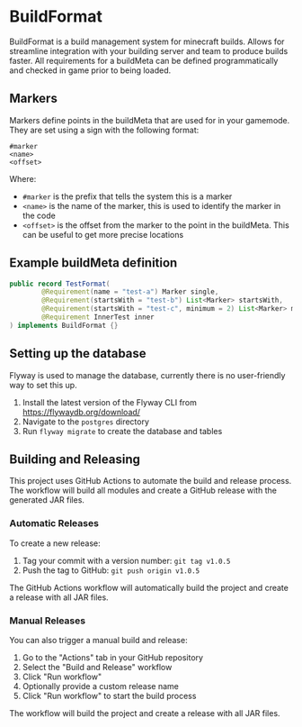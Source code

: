 # BuildFormat
BuildFormat is a build management system for minecraft builds. Allows for streamline integration with your building
server and team to produce builds faster. All requirements for a buildMeta can be defined programmatically and checked
in game prior to being loaded.

## Markers
Markers define points in the buildMeta that are used for in your gamemode. They are set using a sign with the following format:
```
#marker
<name>
<offset>
```
Where:
- `#marker` is the prefix that tells the system this is a marker
- `<name>` is the name of the marker, this is used to identify the marker in the code
- `<offset>` is the offset from the marker to the point in the buildMeta. This can be useful to get more precise locations


## Example buildMeta definition
```java
public record TestFormat(
        @Requirement(name = "test-a") Marker single,
        @Requirement(startsWith = "test-b") List<Marker> startsWith,
        @Requirement(startsWith = "test-c", minimum = 2) List<Marker> minimum,
        @Requirement InnerTest inner
) implements BuildFormat {}
```

## Setting up the database
Flyway is used to manage the database, currently there is no user-friendly way to set this up.

1. Install the latest version of the Flyway CLI from https://flywaydb.org/download/
2. Navigate to the `postgres` directory
3. Run `flyway migrate` to create the database and tables

## Building and Releasing

This project uses GitHub Actions to automate the build and release process. The workflow will build all modules and create a GitHub release with the generated JAR files.

### Automatic Releases

To create a new release:

1. Tag your commit with a version number: `git tag v1.0.5`
2. Push the tag to GitHub: `git push origin v1.0.5`

The GitHub Actions workflow will automatically build the project and create a release with all JAR files.

### Manual Releases

You can also trigger a manual build and release:

1. Go to the "Actions" tab in your GitHub repository
2. Select the "Build and Release" workflow
3. Click "Run workflow"
4. Optionally provide a custom release name
5. Click "Run workflow" to start the build process

The workflow will build the project and create a release with all JAR files.
